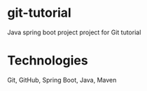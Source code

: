 # git-tutorial
Java spring boot project project for Git tutorial

# Technologies
Git, GitHub, Spring Boot, Java, Maven
